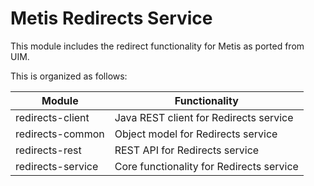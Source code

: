 # Metis Redirects Service
This module includes the redirect functionality for Metis as ported from UIM.

This is organized as follows:

Module | Functionality
---|---
redirects-client | Java REST client for Redirects service
redirects-common | Object model for Redirects service
redirects-rest | REST API for Redirects service
redirects-service | Core functionality for Redirects service
